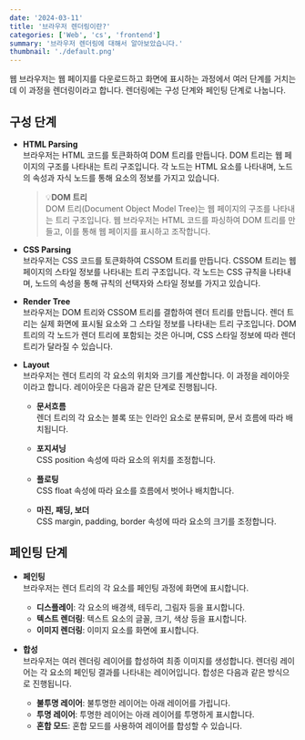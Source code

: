 ```yaml
---
date: '2024-03-11'
title: '브라우저 렌더링이란?'
categories: ['Web', 'cs', 'frontend']
summary: '브라우저 렌더링에 대해서 알아보았습니다.'
thumbnail: './default.png'
---
```


웹 브라우저는 웹 페이지를 다운로드하고 화면에 표시하는 과정에서 여러 단계를 거치는데 이 과정을 렌더링이라고 합니다. 렌더링에는 구성 단계와 페인팅 단계로 나눕니다.

## 구성 단계

- **HTML Parsing**<br>
브라우저는 HTML 코드를 토큰화하여 DOM 트리를 만듭니다. DOM 트리는 웹 페이지의 구조를 나타내는 트리 구조입니다. 각 노드는 HTML 요소를 나타내며, 노드의 속성과 자식 노드를 통해 요소의 정보를 가지고 있습니다.

    >💡**DOM 트리**<br>
    DOM 트리(Document Object Model Tree)는 웹 페이지의 구조를 나타내는 트리 구조입니다. 웹 브라우저는 HTML 코드를 파싱하여 DOM 트리를 만들고, 이를 통해 웹 페이지를 표시하고 조작합니다.

- **CSS Parsing**<br>
브라우저는 CSS 코드를 토큰화하여 CSSOM 트리를 만듭니다. CSSOM 트리는 웹 페이지의 스타일 정보를 나타내는 트리 구조입니다. 각 노드는 CSS 규칙을 나타내며, 노드의 속성을 통해 규칙의 선택자와 스타일 정보를 가지고 있습니다.

- **Render Tree**<br>
브라우저는 DOM 트리와 CSSOM 트리를 결합하여 렌더 트리를 만듭니다. 렌더 트리는 실제 화면에 표시될 요소와 그 스타일 정보를 나타내는 트리 구조입니다. DOM 트리의 각 노드가 렌더 트리에 포함되는 것은 아니며, CSS 스타일 정보에 따라 렌더 트리가 달라질 수 있습니다.

- **Layout**<br>
브라우저는 렌더 트리의 각 요소의 위치와 크기를 계산합니다. 이 과정을 레이아웃이라고 합니다. 레이아웃은 다음과 같은 단계로 진행됩니다.

    - **문서흐름**<br>
    렌더 트리의 각 요소는 블록 또는 인라인 요소로 분류되며, 문서 흐름에 따라 배치됩니다.

    - **포지셔닝**<br>
    CSS position 속성에 따라 요소의 위치를 조정합니다.

    - **플로팅**<br>
    CSS float 속성에 따라 요소를 흐름에서 벗어나 배치합니다.

    - **마진, 패딩, 보더**<br>
    CSS margin, padding, border 속성에 따라 요소의 크기를 조정합니다.


## 페인팅 단계

- **페인팅**<br>
브라우저는 렌더 트리의 각 요소를 페인팅 과정에 화면에 표시합니다.

    - **디스플레이**: 각 요소의 배경색, 테두리, 그림자 등을 표시합니다.
    - **텍스트 렌더링**: 텍스트 요소의 글꼴, 크기, 색상 등을 표시합니다.
    - **이미지 렌더링**: 이미지 요소를 화면에 표시합니다.

- **합성**<br>
브라우저는 여러 렌더링 레이어를 합성하여 최종 이미지를 생성합니다. 렌더링 레이어는 각 요소의 페인팅 결과를 나타내는 레이어입니다. 합성은 다음과 같은 방식으로 진행됩니다.

    - **불투명 레이어**: 불투명한 레이어는 아래 레이어를 가립니다.
    - **투명 레이어**: 투명한 레이어는 아래 레이어를 투명하게 표시합니다.
    - **혼합 모드**: 혼합 모드를 사용하여 레이어를 합성할 수 있습니다.
